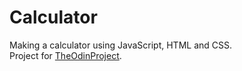 # Calculator

Making a calculator using JavaScript, HTML and CSS. \
Project for [TheOdinProject](theodinproject.com). 